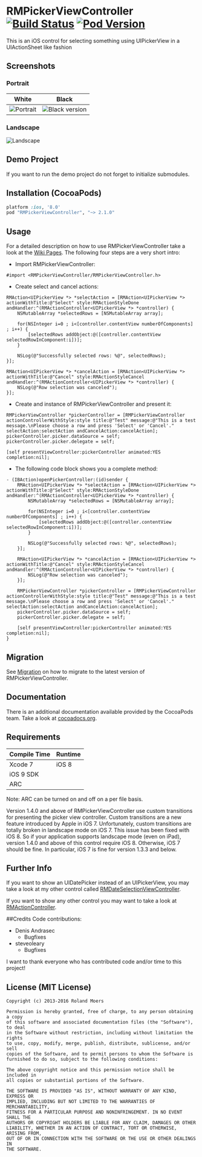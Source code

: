 RMPickerViewController [![Build Status](https://travis-ci.org/CooperRS/RMPickerViewController.svg?branch=master)](https://travis-ci.org/CooperRS/RMPickerViewController/) [![Pod Version](https://img.shields.io/cocoapods/v/RMPickerViewController.svg)](https://cocoapods.org/pods/RMPickerViewController)
=============================

This is an iOS control for selecting something using UIPickerView in a UIActionSheet like fashion

## Screenshots

### Portrait

| White | Black |
|:-----:|:-----:|
|![Portrait](http://cooperrs.github.io/RMPickerViewController/images/Blur-Screen1.png)|![Black version](http://cooperrs.github.com/RMPickerViewController/images/Blur-Screen3.png)|

### Landscape

![Landscape](http://cooperrs.github.com/RMPickerViewController/images/Blur-Screen2.png)

## Demo Project
If you want to run the demo project do not forget to initialize submodules.

## Installation (CocoaPods)
```ruby
platform :ios, '8.0'
pod "RMPickerViewController", "~> 2.1.0"
```

## Usage

For a detailed description on how to use RMPickerViewController take a look at the [Wiki Pages](https://github.com/CooperRS/RMPickerViewController/wiki). The following four steps are a very short intro:

* Import RMPickerViewController:

```objc
#import <RMPickerViewController/RMPickerViewController.h>
```

* Create select and cancel actions:

```objc
RMAction<UIPickerView *> *selectAction = [RMAction<UIPickerView *> actionWithTitle:@"Select" style:RMActionStyleDone andHandler:^(RMActionController<UIPickerView *> *controller) {
    NSMutableArray *selectedRows = [NSMutableArray array];
    
    for(NSInteger i=0 ; i<[controller.contentView numberOfComponents] ; i++) {
        [selectedRows addObject:@([controller.contentView selectedRowInComponent:i])];
    }
    
    NSLog(@"Successfully selected rows: %@", selectedRows);
}];

RMAction<UIPickerView *> *cancelAction = [RMAction<UIPickerView *> actionWithTitle:@"Cancel" style:RMActionStyleCancel andHandler:^(RMActionController<UIPickerView *> *controller) {
    NSLog(@"Row selection was canceled");
}];
```

* Create and instance of RMPickerViewController and present it:

```objc
RMPickerViewController *pickerController = [RMPickerViewController actionControllerWithStyle:style title:@"Test" message:@"This is a test message.\nPlease choose a row and press 'Select' or 'Cancel'." selectAction:selectAction andCancelAction:cancelAction];
pickerController.picker.dataSource = self;
pickerController.picker.delegate = self;

[self presentViewController:pickerController animated:YES completion:nil];
```

* The following code block shows you a complete method:

```objc
- (IBAction)openPickerController:(id)sender {
    RMAction<UIPickerView *> *selectAction = [RMAction<UIPickerView *> actionWithTitle:@"Select" style:RMActionStyleDone andHandler:^(RMActionController<UIPickerView *> *controller) {
        NSMutableArray *selectedRows = [NSMutableArray array];
    
        for(NSInteger i=0 ; i<[controller.contentView numberOfComponents] ; i++) {
            [selectedRows addObject:@([controller.contentView selectedRowInComponent:i])];
        }
        
        NSLog(@"Successfully selected rows: %@", selectedRows);
    }];
    
    RMAction<UIPickerView *> *cancelAction = [RMAction<UIPickerView *> actionWithTitle:@"Cancel" style:RMActionStyleCancel andHandler:^(RMActionController<UIPickerView *> *controller) {
        NSLog(@"Row selection was canceled");
    }];
    
    RMPickerViewController *pickerController = [RMPickerViewController actionControllerWithStyle:style title:@"Test" message:@"This is a test message.\nPlease choose a row and press 'Select' or 'Cancel'." selectAction:selectAction andCancelAction:cancelAction];
    pickerController.picker.dataSource = self;
    pickerController.picker.delegate = self;
    
    [self presentViewController:pickerController animated:YES completion:nil];
}
```

## Migration

See [Migration](https://github.com/CooperRS/RMPickerViewController/wiki/Migration) on how to migrate to the latest version of RMPickerViewController.

## Documentation
There is an additional documentation available provided by the CocoaPods team. Take a look at [cocoadocs.org](http://cocoadocs.org/docsets/RMPickerViewController/).

## Requirements

| Compile Time  | Runtime       |
| :------------ | :------------ |
| Xcode 7       | iOS 8         |
| iOS 9 SDK     |               |
| ARC           |               |

Note: ARC can be turned on and off on a per file basis.

Version 1.4.0 and above of RMPickerViewController use custom transitions for presenting the picker view controller. Custom transitions are a new feature introduced by Apple in iOS 7. Unfortunately, custom transitions are totally broken in landscape mode on iOS 7. This issue has been fixed with iOS 8. So if your application supports landscape mode (even on iPad), version 1.4.0 and above of this control require iOS 8. Otherwise, iOS 7 should be fine. In particular, iOS 7 is fine for version 1.3.3 and below.

## Further Info
If you want to show an UIDatePicker instead of an UIPickerView, you may take a look at my other control called [RMDateSelectionViewController](https://github.com/CooperRS/RMDateSelectionViewController).

If you want to show any other control you may want to take a look at [RMActionController](https://github.com/CooperRS/RMActionController).

##Credits
Code contributions:
* Denis Andrasec
	* Bugfixes
* steveoleary
	* Bugfixes

I want to thank everyone who has contributed code and/or time to this project!

## License (MIT License)

```
Copyright (c) 2013-2016 Roland Moers

Permission is hereby granted, free of charge, to any person obtaining a copy
of this software and associated documentation files (the "Software"), to deal
in the Software without restriction, including without limitation the rights
to use, copy, modify, merge, publish, distribute, sublicense, and/or sell
copies of the Software, and to permit persons to whom the Software is
furnished to do so, subject to the following conditions:

The above copyright notice and this permission notice shall be included in
all copies or substantial portions of the Software.

THE SOFTWARE IS PROVIDED "AS IS", WITHOUT WARRANTY OF ANY KIND, EXPRESS OR
IMPLIED, INCLUDING BUT NOT LIMITED TO THE WARRANTIES OF MERCHANTABILITY,
FITNESS FOR A PARTICULAR PURPOSE AND NONINFRINGEMENT. IN NO EVENT SHALL THE
AUTHORS OR COPYRIGHT HOLDERS BE LIABLE FOR ANY CLAIM, DAMAGES OR OTHER
LIABILITY, WHETHER IN AN ACTION OF CONTRACT, TORT OR OTHERWISE, ARISING FROM,
OUT OF OR IN CONNECTION WITH THE SOFTWARE OR THE USE OR OTHER DEALINGS IN
THE SOFTWARE.
```
